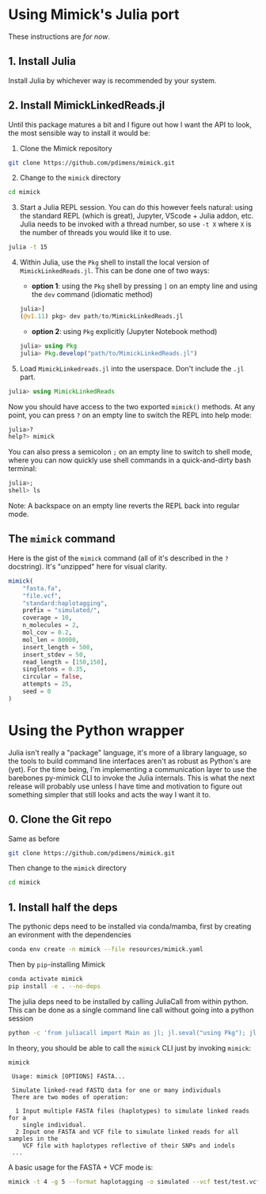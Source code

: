 # Using Mimick's Julia port
These instructions are _for now_.

## 1. Install Julia
Install Julia by whichever way is recommended by your system.

## 2. Install MimickLinkedReads.jl
Until this package matures a bit and I figure out how I want the API to look, the
most sensible way to install it would be:

1. Clone the Mimick repository
```bash
git clone https://github.com/pdimens/mimick.git
```
2. Change to the `mimick` directory
```bash
cd mimick
```

3. Start a Julia REPL session. You can do this however feels natural: using the 
standard REPL (which is great), Jupyter, VScode + Julia addon, etc. Julia needs
to be invoked with a thread number, so use `-t X` where `X` is the number of 
threads you would like it to use.

```bash
julia -t 15
```

4. Within Julia, use the `Pkg` shell to install the local version of `MimickLinkedReads.jl`. This can be done one of two ways:

    - **option 1**: using the `Pkg` shell by pressing `]` on an empty line and using the `dev` command (idiomatic method)
    ```julia
    julia>]
    (@v1.11) pkg> dev path/to/MimickLinkedReads.jl
    ```
    - **option 2**: using `Pkg` explicitly (Jupyter Notebook method)
    ```julia
    julia> using Pkg
    julia> Pkg.develop("path/to/MimickLinkedReads.jl")
    ```

5. Load `MimickLinkedreads.jl` into the userspace. Don't include the `.jl` part.
```julia
julia> using MimickLinkedReads
```

Now you should have access to the two exported `mimick()` methods. At any point, you can press `?` on an empty line to switch the REPL into help mode:
```julia
julia>?
help?> mimick
```

You can also press a semicolon `;` on an empty line to switch to shell mode, where you can now quickly use shell commands in a quick-and-dirty bash terminal:
```julia
julia>;
shell> ls
```

Note: A backspace on an empty line reverts the REPL back into regular mode.

## The `mimick` command
Here is the gist of the `mimick` command (all of it's described in the `?` docstring). It's "unzipped" here for visual clarity.
```julia
mimick(
    "fasta.fa",
    "file.vcf",
    "standard:haplotagging",
    prefix = "simulated/",
    coverage = 10,
    n_molecules = 2,
    mol_cov = 0.2,
    mol_len = 80000,
    insert_length = 500,
    insert_stdev = 50,
    read_length = [150,150],
    singletons = 0.35,
    circular = false,
    attempts = 25,
    seed = 0
)
```


# Using the Python wrapper
Julia isn't really a "package" language, it's more of a library language, so the tools to build command line interfaces
aren't as robust as Python's are (yet). For the time being, I'm implementing a communication layer to use the barebones
py-mimick CLI to invoke the Julia internals. This is what the next release will probably use unless I have time and motivation
to figure out something simpler that still looks and acts the way I want it to.

## 0. Clone the Git repo
Same as before
```bash
git clone https://github.com/pdimens/mimick.git
```

Then change to the `mimick` directory

```bash
cd mimick
```

## 1. Install half the deps
The pythonic deps need to be installed via conda/mamba, first by creating an evironment with the dependencies
```bash
conda env create -n mimick --file resources/mimick.yaml
```

Then by `pip`-installing Mimick
```bash
conda activate mimick
pip install -e . --no-deps
```

The julia deps need to be installed by calling JuliaCall from within python. This can be done as a
single command line call without going into a python session
```bash
python -c 'from juliacall import Main as jl; jl.seval("using Pkg"); jl.Pkg.develop(path="./MimickLinkedReads.jl"); jl.seval("using MimickLinkedReads")' 
```

In theory, you should be able to call the `mimick` CLI just by invoking `mimick`:

```
mimick
                                                                                 
 Usage: mimick [OPTIONS] FASTA...                                                
                                                                                 
 Simulate linked-read FASTQ data for one or many individuals                     
 There are two modes of operation:                                               
                                                                                 
  1 Input multiple FASTA files (haplotypes) to simulate linked reads for a       
    single individual.                                                           
  2 Input one FASTA and VCF file to simulate linked reads for all samples in the 
    VCF file with haplotypes reflective of their SNPs and indels                 
 ...                                             
```

A basic usage for the FASTA + VCF mode is:
```bash
mimick -t 4 -g 5 --format haplotagging -o simulated --vcf test/test.vcf test/fasta.fa
```